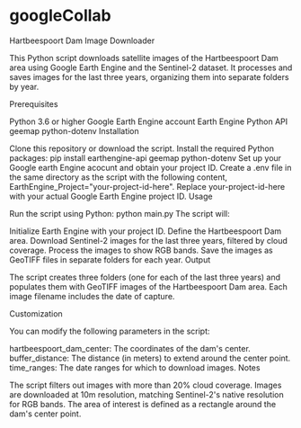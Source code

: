 # googleCollab
Hartbeespoort Dam Image Downloader

This Python script downloads satellite images of the Hartbeespoort Dam area using Google Earth Engine and the Sentinel-2 dataset. It processes and saves images for the last three years, organizing them into separate folders by year.

Prerequisites

Python 3.6 or higher
Google Earth Engine account
Earth Engine Python API
geemap
python-dotenv
Installation

Clone this repository or download the script.
Install the required Python packages: pip install earthengine-api geemap python-dotenv
Set up your Google earth Engine acocunt and obtain your project ID.
Create a .env file in the same directory as the script with the following content, EarthEngine_Project="your-project-id-here".
Replace your-project-id-here with your actual Google Earth Engine project ID.
Usage

Run the script using Python: python main.py The script will:

Initialize Earth Engine with your project ID.
Define the Hartbeespoort Dam area.
Download Sentinel-2 images for the last three years, filtered by cloud coverage.
Process the images to show RGB bands.
Save the images as GeoTIFF files in separate folders for each year.
Output

The script creates three folders (one for each of the last three years) and populates them with GeoTIFF images of the Hartbeespoort Dam area. Each image filename includes the date of capture.

Customization

You can modify the following parameters in the script:

hartbeespoort_dam_center: The coordinates of the dam's center.
buffer_distance: The distance (in meters) to extend around the center point.
time_ranges: The date ranges for which to download images.
Notes

The script filters out images with more than 20% cloud coverage.
Images are downloaded at 10m resolution, matching Sentinel-2's native resolution for RGB bands.
The area of interest is defined as a rectangle around the dam's center point.
